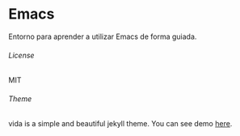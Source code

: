 # Emacs #

Entorno para aprender a utilizar Emacs de forma guiada.


###### License ######

MIT

###### Theme ###### 
vida is a simple and beautiful jekyll theme.
You can see demo [here](http://syaning.com/vida/).

